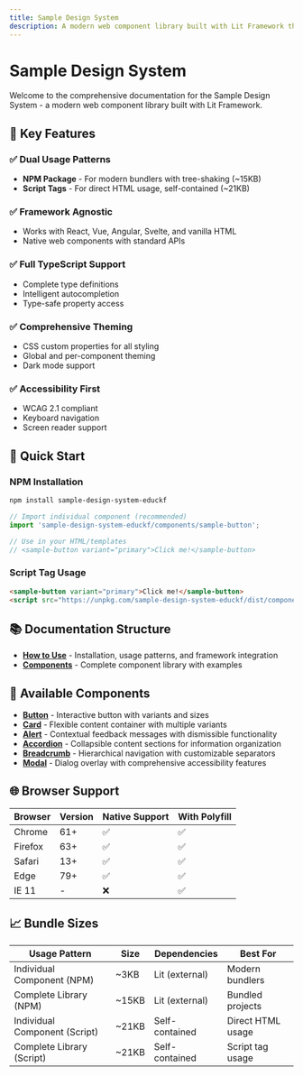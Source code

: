 ```yaml
---
title: Sample Design System
description: A modern web component library built with Lit Framework that works everywhere
---
```


# Sample Design System

Welcome to the comprehensive documentation for the Sample Design System - a modern web component library built with Lit Framework.

## 🌟 Key Features

### ✅ Dual Usage Patterns
- **NPM Package** - For modern bundlers with tree-shaking (~15KB)
- **Script Tags** - For direct HTML usage, self-contained (~21KB)

### ✅ Framework Agnostic
- Works with React, Vue, Angular, Svelte, and vanilla HTML
- Native web components with standard APIs

### ✅ Full TypeScript Support
- Complete type definitions
- Intelligent autocompletion
- Type-safe property access

### ✅ Comprehensive Theming
- CSS custom properties for all styling
- Global and per-component theming
- Dark mode support

### ✅ Accessibility First
- WCAG 2.1 compliant
- Keyboard navigation
- Screen reader support

## 🚀 Quick Start

### NPM Installation
```bash
npm install sample-design-system-educkf
```

```javascript
// Import individual component (recommended)
import 'sample-design-system-educkf/components/sample-button';

// Use in your HTML/templates
// <sample-button variant="primary">Click me!</sample-button>
```

### Script Tag Usage
```html
<sample-button variant="primary">Click me!</sample-button>
<script src="https://unpkg.com/sample-design-system-educkf/dist/components/sample-button.js"></script>
```

## 📚 Documentation Structure

- **[How to Use](/how-to-use)** - Installation, usage patterns, and framework integration
- **[Components](/components)** - Complete component library with examples

## 🎯 Available Components

- **[Button](/components/button)** - Interactive button with variants and sizes
- **[Card](/components/card)** - Flexible content container with multiple variants
- **[Alert](/components/alert)** - Contextual feedback messages with dismissible functionality
- **[Accordion](/components/accordion)** - Collapsible content sections for information organization
- **[Breadcrumb](/components/breadcrumb)** - Hierarchical navigation with customizable separators
- **[Modal](/components/modal)** - Dialog overlay with comprehensive accessibility features

## 🌐 Browser Support

| Browser | Version | Native Support | With Polyfill |
|---------|---------|----------------|---------------|
| Chrome | 61+ | ✅ | ✅ |
| Firefox | 63+ | ✅ | ✅ |
| Safari | 13+ | ✅ | ✅ |
| Edge | 79+ | ✅ | ✅ |
| IE 11 | - | ❌ | ✅ |

## 📈 Bundle Sizes

| Usage Pattern | Size | Dependencies | Best For |
|---------------|------|--------------|----------|
| Individual Component (NPM) | ~3KB | Lit (external) | Modern bundlers |
| Complete Library (NPM) | ~15KB | Lit (external) | Bundled projects |
| Individual Component (Script) | ~21KB | Self-contained | Direct HTML usage |
| Complete Library (Script) | ~21KB | Self-contained | Script tag usage | 